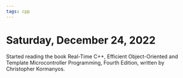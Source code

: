 ```yaml
---
tags: cpp
---
```

# Saturday, December 24, 2022

Started reading the book Real-Time C++, Efficient Object-Oriented and Template Microcontroller Programming, Fourth Edition, written by Christopher Kormanyos.
